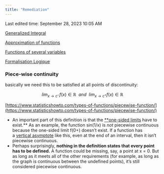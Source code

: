 ```yaml
---
title: "Remediation"
---
```

Last edited time: September 28, 2023 10:05 AM

[Generalized Integral](Remediation/Generalized%20Integral.md)

[Approximation of functions](Remediation/Approximation%20of%20functions.md)

[Functions of several variables](Remediation/Functions%20of%20several%20variables.md)

[Formalisation Logique](Remediation/Formalisation%20Logique.md)

### Piece-wise continuity

basically we need this to be satisfied at all points of discontinuity:

$$
lim_{x \rightarrow c^-} f(x) \in \mathbb{R} \ \ and \ \ lim_{x \rightarrow c^+} f(x) \in \mathbb{R}
$$

[https://www.statisticshowto.com/types-of-functions/piecewise-function/](https://www.statisticshowto.com/types-of-functions/piecewise-function/)

- An important part of this definition is that the [**one-sided limits](https://www.statisticshowto.com/limit-of-functions/#onesided) have to exist.** As an example, the function sin(1/x) is *not* piecewise continuous because the one-sided limit f(0+) doesn’t exist. If a function has a [vertical asymptote](https://www.statisticshowto.com/calculus-definitions/asymptote-vertical-horizontal-oblique/#verticalA) like this, even at the end of an interval, then it isn’t piecewise continuous.
- Perhaps surprisingly, **nothing in the definition states that every point has to be defined.** A function could be missing, say, a point at x = 0. But as long as it meets all of the other requirements (for example, as long as the graph is continuous between the undefined points), it’s still considered piecewise continuous.
